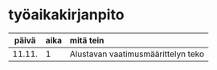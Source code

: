 # työaikakirjanpito

| päivä | aika | mitä tein  |
| :----:|:-----| :-----|
| 11.11.| 1    | Alustavan vaatimusmäärittelyn teko |

